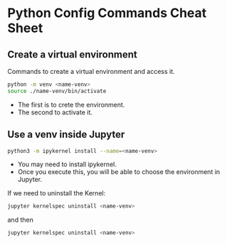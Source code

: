 # Python Config Commands Cheat Sheet

## Create a virtual environment
Commands to create a virtual environment and access it.

```bash
python -m venv <name-venv>
source ./name-venv/bin/activate
```

- The first is to crete the environment.
- The second to activate it.

## Use a venv inside Jupyter


```bash
python3 -m ipykernel install --name=<name-venv>
```

- You may need to install ipykernel.
- Once you execute this, you will be able to choose the environment in Jupyter.

If we need to uninstall the Kernel:
```bash
jupyter kernelspec uninstall <name-venv>
```

and then
```bash
jupyter kernelspec uninstall <name-venv>
```
